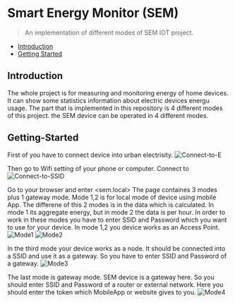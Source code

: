 # Smart Energy Monitor (SEM)
> An implementation of different modes of SEM IOT project.
* [Introduction](#Introduction)
* [Getting Started](#Getting-Started)


## Introduction
The whole project is for measuring and monitoring energy of home devices. It can show some statistics information about electric devices energu usage.
The part that is implemented in this repository is 4 different modes of this project. the SEM device can be operated in 4 different modes.

## Getting-Started
First of you have to connect device into urban electrisity.
![Connect-to-E](/Screenshots/Connect-to-E.png)


Then go to Wifi setting of your phone or computer. Connect to <ConfigMePlease>
![Connect-to-SSID](/Screenshots/Connect-to-SSID.PNG)

Go to your browser and enter <sem.local>
The page containes 3 modes plus 1 gateway mode.
Mode 1,2 is for local mode of device using mobile App. The differene of this 2 modes is in the data which is calculated.
In mode 1 its aggregate energy, but in mode 2 the data is per hour.
In order to work in these modes you have to enter SSID and Password which you want to use for your device. 
In mode 1,2 you device works as an Access Point.
![Mode1](/Screenshots/Mode1.PNG) ![Mode2](/Screenshots/Mode2.PNG)

In the third mode your device works as a node. It should be connected into a SSID and use it as a gateway. So you have to enter SSID and Password of a gateway.
![Mode3](/Screenshots/Mode3.PNG)

The last mode is gateway mode. SEM device is a gateway here. So you should enter SSID and Password of a router or external network.
Here you should enter the token which MobileApp or website gives to you.
![Mode4](/Screenshots/Mode4.PNG)
